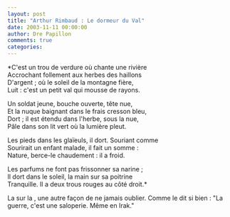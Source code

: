 ```yaml
---
layout: post
title: "Arthur Rimbaud : Le dormeur du Val"
date: 2003-11-11 00:00:00
author: Dre Papillon
comments: true
categories: 
---
```



*C'est un trou de verdure où chante une rivière<br />
Accrochant follement aux herbes des haillons<br />
D'argent ; où le soleil de la montagne fière,<br />
Luit : c'est un petit val qui mousse de rayons.

Un soldat jeune, bouche ouverte, tête nue,<br />
Et la nuque baignant dans le frais cresson bleu,<br />
Dort ; il est étendu dans l'herbe, sous la nue,<br />
Pâle dans son lit vert où la lumière pleut.

Les pieds dans les glaïeuls, il dort. Souriant comme<br />
Sourirait un enfant malade, il fait un somme :<br />
Nature, berce-le chaudement : il a froid.

Les parfums ne font pas frissonner sa narine ;<br />
Il dort dans le soleil, la main sur sa poitrine<br />
Tranquille. Il a deux trous rouges au côté droit.*

La  sur la , une autre façon de ne jamais oublier.  Comme le dit si bien  : "La guerre, c'est une saloperie.  Même en Irak."